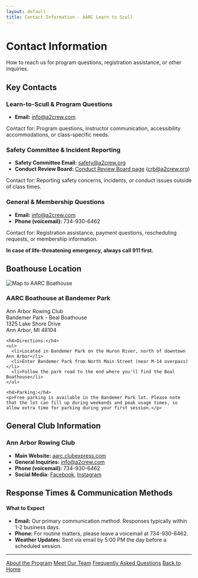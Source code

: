 ```yaml
---
layout: default
title: Contact Information - AARC Learn to Scull
---
```


<div class="about-header">
  <h1>Contact Information</h1>
  <p class="lead">How to reach us for program questions, registration assistance, or other inquiries.</p>
</div>

## Key Contacts

<div class="contact-grid">
  <div class="contact-card">
    <h3>Learn-to-Scull & Program Questions</h3>
    <ul>
      <li><strong>Email:</strong> <a href="mailto:info@a2crew.com">info@a2crew.com</a></li>
    </ul>
    <p>Contact for: Program questions, instructor communication, accessibility accommodations, or class-specific needs.</p>
  </div>
  
  <div class="contact-card">
    <h3>Safety Committee & Incident Reporting</h3>
    <ul>
      <li><strong>Safety Committee Email:</strong> <a href="mailto:safety@a2crew.org">safety@a2crew.org</a></li>
      <li><strong>Conduct Review Board:</strong> <a href="https://aarc.clubexpress.com/content.aspx?page_id=22&club_id=757878&module_id=130907" target="_blank">Conduct Review Board page</a> (<a href="mailto:crb@a2crew.org">crb@a2crew.org</a>)</li>
    </ul>
    <p>Contact for: Reporting safety concerns, incidents, or conduct issues outside of class times.</p>
  </div>
  
  <div class="contact-card">
    <h3>General & Membership Questions</h3>
    <ul>
      <li><strong>Email:</strong> <a href="mailto:info@a2crew.com">info@a2crew.com</a></li>
      <li><strong>Phone (voicemail):</strong> 734-930-6462</li>
    </ul>
    <p>Contact for: Registration assistance, payment questions, rescheduling requests, or membership information.</p>
    <p><strong>In case of life-threatening emergency, always call 911 first.</strong></p>
  </div>
</div>

## Boathouse Location

<div class="location-info">
  <div class="location-map">
    <img src="https://maps.googleapis.com/maps/api/staticmap?center=Bandemer+Park+Ann+Arbor+MI&zoom=14&size=400x300&maptype=roadmap&markers=color:red%7CBandemer+Park+Ann+Arbor+MI" alt="Map to AARC Boathouse" loading="lazy">
  </div>
  
  <div class="location-details">
    <h3>AARC Boathouse at Bandemer Park</h3>
    <p>Ann Arbor Rowing Club<br>
    Bandemer Park - Beal Boathouse<br>
    1325 Lake Shore Drive<br>
    Ann Arbor, MI 48104</p>
    
    <h4>Directions:</h4>
    <ul>
      <li>Located in Bandemer Park on the Huron River, north of downtown Ann Arbor</li>
      <li>Enter Bandemer Park from North Main Street (near M-14 overpass)</li>
      <li>Follow the park road to the end where you'll find the Beal Boathouse</li>
    </ul>
    
    <h4>Parking:</h4>
    <p>Free parking is available in the Bandemer Park lot. Please note that the lot can fill up during weekends and peak usage times, so allow extra time for parking during your first session.</p>
  </div>
</div>

## General Club Information

<div class="club-info">
  <div class="club-contact">
    <h3>Ann Arbor Rowing Club</h3>
    <ul>
      <li><strong>Main Website:</strong> <a href="https://aarc.clubexpress.com" target="_blank">aarc.clubexpress.com</a></li>
      <li><strong>General Inquiries:</strong> <a href="mailto:info@a2crew.com">info@a2crew.com</a></li>
      <li><strong>Phone (voicemail):</strong> 734-930-6462</li>
      <li><strong>Social Media:</strong> 
        <a href="https://www.facebook.com/AnnArborRowingClub/" target="_blank">Facebook</a>, 
        <a href="https://www.instagram.com/annarborrowing" target="_blank">Instagram</a>
      </li>
    </ul>
  </div>
</div>

## Response Times & Communication Methods

<div class="info-box note">
  <h4>What to Expect</h4>
  <ul>
    <li><strong>Email:</strong> Our primary communication method. Responses typically within 1-2 business days.</li>
    <li><strong>Phone:</strong> For routine matters, please leave a voicemail at 734-930-6462.</li>
    <li><strong>Weather Updates:</strong> Sent via email by 5:00 PM the day before a scheduled session.</li>
  </ul>
</div>

---

<div class="navigation-links">
  <a href="../about/index.html" class="nav-link">About the Program</a>
  <a href="../about/team.html" class="nav-link">Meet Our Team</a>
  <a href="../about/faq.html" class="nav-link">Frequently Asked Questions</a>
  <a href="../index.html" class="nav-link">Back to Home</a>
</div>
